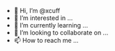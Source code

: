 - 👋 Hi, I’m @xcuff
- 👀 I’m interested in ...
- 🌱 I’m currently learning ...
- 💞️ I’m looking to collaborate on ...
- 📫 How to reach me ...

<!---
xcuff/xcuff is a ✨ special ✨ repository because its `README.md` (this file) appears on your GitHub profile.
You can click the Preview link to take a look at your changes.
--->
